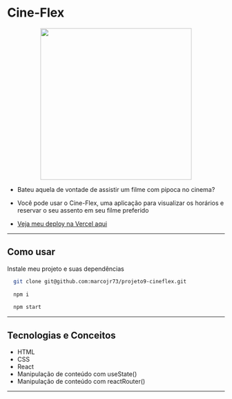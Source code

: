 
# Cine-Flex

<p align="center">
   <img width=350 src="https://notion-emojis.s3-us-west-2.amazonaws.com/prod/svg-twitter/1f39e-fe0f.svg"/>
</p>


- Bateu aquela de vontade de assistir um filme com pipoca no cinema?
- Você pode usar o Cine-Flex, uma aplicação para visualizar os horários e reservar o seu assento em seu filme preferido

- [Veja meu deploy na Vercel aqui](https://projeto9-cineflex-neon.vercel.app/)

***

## Como usar

Instale meu projeto e suas dependências

```bash
  git clone git@github.com:marcojr73/projeto9-cineflex.git
  
  npm i
  
  npm start
```

***

##	 Tecnologias e Conceitos

- HTML
- CSS
- React
- Manipulação de conteúdo com useState()
- Manipulação de conteúdo com reactRouter() 

***
    
